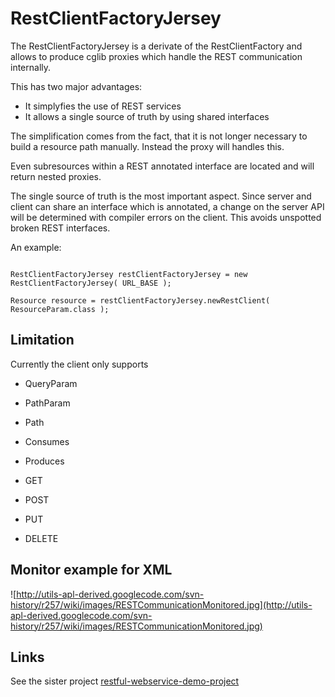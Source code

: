 # RestClientFactoryJersey #

The RestClientFactoryJersey is a derivate of the RestClientFactory and allows to produce cglib proxies which handle the REST communication internally.

This has two major advantages:
  * It simplyfies the use of REST services
  * It allows a single source of truth by using shared interfaces

The simplification comes from the fact, that it is not longer necessary to build a resource path manually. Instead the proxy will handles this.

Even subresources within a REST annotated interface are located and will return nested proxies.

The single source of truth is the most important aspect. Since server and client can share an interface which is annotated, a change on the server API will be determined with compiler errors on the client. This avoids unspotted broken REST interfaces.

An example:
```

RestClientFactoryJersey restClientFactoryJersey = new RestClientFactoryJersey( URL_BASE );
    
Resource resource = restClientFactoryJersey.newRestClient( ResourceParam.class );

```

## Limitation ##

Currently the client only supports
  * QueryParam
  * PathParam

  * Path
  * Consumes
  * Produces

  * GET
  * POST
  * PUT
  * DELETE

## Monitor example for XML ##

![http://utils-apl-derived.googlecode.com/svn-history/r257/wiki/images/RESTCommunicationMonitored.jpg](http://utils-apl-derived.googlecode.com/svn-history/r257/wiki/images/RESTCommunicationMonitored.jpg)

## Links ##

See the sister project [restful-webservice-demo-project](http://code.google.com/a/eclipselabs.org/p/restful-webservice-demo-project/)